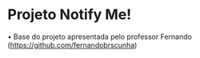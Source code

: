 # Projeto Notify Me!

• Base do projeto apresentada pelo professor Fernando (https://github.com/fernandobrscunha)
